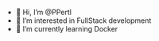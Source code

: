 - 👋 Hi, I’m @PPertl
- 👀 I’m interested in FullStack development
- 🌱 I’m currently learning Docker

<!---
PPertl/PPertl is a ✨ special ✨ repository because its `README.md` (this file) appears on your GitHub profile.
You can click the Preview link to take a look at your changes.
--->
